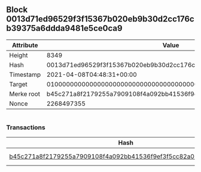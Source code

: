 ## Block 0013d71ed96529f3f15367b020eb9b30d2cc176cb39375a6ddda9481e5ce0ca9

Attribute | Value
--- | ---
Height | 8349
Hash | 0013d71ed96529f3f15367b020eb9b30d2cc176cb39375a6ddda9481e5ce0ca9
Timestamp | 2021-04-08T04:48:31+00:00
Target | 0100000000000000000000000000000000000000000000000000000000000000
Merke root | b45c271a8f2179255a7909108f4a092bb41536f9ef3f5cc82a06262e68b7d4f4
Nonce | 2268497355

```

```

### Transactions

Hash | Amount
--- | ---
[b45c271a8f2179255a7909108f4a092bb41536f9ef3f5cc82a06262e68b7d4f4](b45c271a8f2179255a7909108f4a092bb41536f9ef3f5cc82a06262e68b7d4f4.md) | 10.00000000 SKEPTI 

